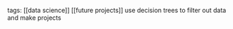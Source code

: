 tags: [[data science]] [[future projects]]
 use decision trees to filter out data and make projects 